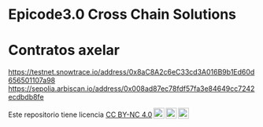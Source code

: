 # Epicode3.0 Cross Chain Solutions

# Contratos axelar 

https://testnet.snowtrace.io/address/0x8aC8A2c6eC33cd3A016B9b1Ed60d656501107a98
https://sepolia.arbiscan.io/address/0x008ad87ec78fdf57fa3e84649cc7242ecdbdb8fe



<p xmlns:cc="http://creativecommons.org/ns#" >Este repositorio tiene licencia <a href="http://creativecommons.org/licenses/by-nc/4.0/?ref=chooser-v1" target="_blank" rel="license noopener noreferrer" style="display:inline-block;">CC BY-NC 4.0<img style="height:22px!important;margin-left:3px;vertical-align:text-bottom;" src="https://mirrors.creativecommons.org/presskit/icons/cc.svg?ref=chooser-v1"><img style="height:22px!important;margin-left:3px;vertical-align:text-bottom;" src="https://mirrors.creativecommons.org/presskit/icons/by.svg?ref=chooser-v1"><img style="height:22px!important;margin-left:3px;vertical-align:text-bottom;" src="https://mirrors.creativecommons.org/presskit/icons/nc.svg?ref=chooser-v1"></a></p>
